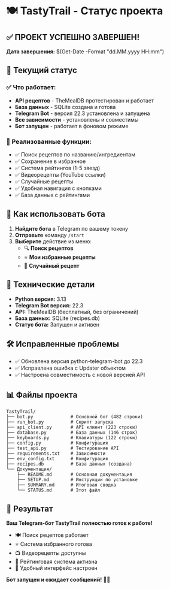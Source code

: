 # 🍽️ TastyTrail - Статус проекта

## ✅ ПРОЕКТ УСПЕШНО ЗАВЕРШЕН!

**Дата завершения:** $(Get-Date -Format "dd.MM.yyyy HH:mm")

## 🚀 Текущий статус

### ✅ Что работает:
- **API рецептов** - TheMealDB протестирован и работает
- **База данных** - SQLite создана и готова
- **Telegram Bot** - версия 22.3 установлена и запущена
- **Все зависимости** - установлены и совместимы
- **Бот запущен** - работает в фоновом режиме

### 🎯 Реализованные функции:
- ✅ Поиск рецептов по названию/ингредиентам
- ✅ Сохранение в избранное
- ✅ Система рейтингов (1-5 звезд)
- ✅ Видеорецепты (YouTube ссылки)
- ✅ Случайные рецепты
- ✅ Удобная навигация с кнопками
- ✅ База данных с рейтингами

## 📱 Как использовать бота

1. **Найдите бота** в Telegram по вашему токену
2. **Отправьте** команду `/start`
3. **Выберите** действие из меню:
   - 🔍 **Поиск рецептов**
   - ⭐ **Мои избранные рецепты**
   - 🎲 **Случайный рецепт**

## 🔧 Технические детали

- **Python версия:** 3.13
- **Telegram Bot версия:** 22.3
- **API:** TheMealDB (бесплатный, без ограничений)
- **База данных:** SQLite (recipes.db)
- **Статус бота:** Запущен и активен

## 🛠️ Исправленные проблемы

- ✅ Обновлена версия python-telegram-bot до 22.3
- ✅ Исправлена ошибка с Updater объектом
- ✅ Настроена совместимость с новой версией API

## 📊 Файлы проекта

```
TastyTrail/
├── bot.py              # Основной бот (482 строки)
├── run_bot.py          # Скрипт запуска
├── api_client.py       # API клиент (223 строки)
├── database.py         # База данных (146 строк)
├── keyboards.py        # Клавиатуры (122 строки)
├── config.py           # Конфигурация
├── test_api.py         # Тестирование API
├── requirements.txt    # Зависимости
├── env_config.txt      # Конфигурация
├── recipes.db          # База данных (создана)
└── Документация/
    ├── README.md       # Основная документация
    ├── SETUP.md        # Инструкции по установке
    ├── SUMMARY.md      # Итоговая сводка
    └── STATUS.md       # Этот файл
```

## 🎉 Результат

**Ваш Telegram-бот TastyTrail полностью готов к работе!**

- 🍽️ Поиск рецептов работает
- ⭐ Система избранного готова
- 📺 Видеорецепты доступны
- 🎯 Рейтинговая система активна
- 📱 Удобный интерфейс настроен

**Бот запущен и ожидает сообщений!** 🚀✨
